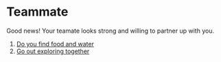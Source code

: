 # Teammate 
Good news! Your teamate looks strong and willing to partner up with you.
1. [Do you find food and water](in-the-forest.md)
2. [Go out exploring together](teamate-hurt.md)